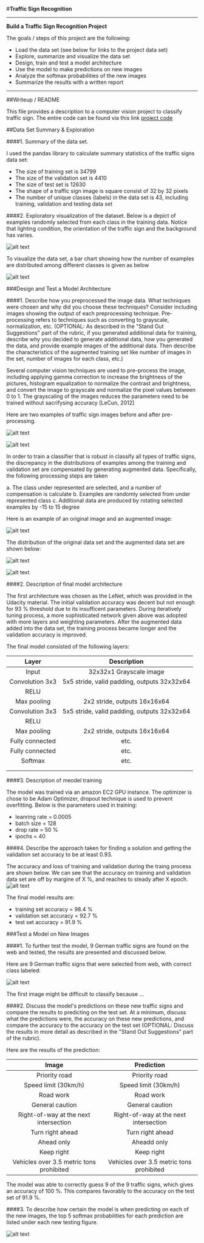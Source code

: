 #**Traffic Sign Recognition** 

---
**Build a Traffic Sign Recognition Project**

The goals / steps of this project are the following:
* Load the data set (see below for links to the project data set)
* Explore, summarize and visualize the data set
* Design, train and test a model architecture
* Use the model to make predictions on new images
* Analyze the softmax probabilities of the new images
* Summarize the results with a written report
---
##Writeup / README

This file provides a description to a computer vision project to classify traffic sign. The entire code can be found via this link [project code](https://github.com/davidsky900/SelfDrivingCar-TrafficSign/blob/master/Traffic_Sign_Classifier.ipynb)

##Data Set Summary & Exploration

####1. Summary of the data set. 

I used the pandas library to calculate summary statistics of the traffic
signs data set:

* The size of training set is 34799
* The size of the validation set is 4410
* The size of test set is 12630
* The shape of a traffic sign image is square consist of 32 by 32 pixels
* The number of unique classes (labels) in the data set is 43, including training, validation and testing data set

####2. Exploratory visualization of the dataset.
Below is a depict of examples randomly selected from each class in the training data. Notice that lighting condition, the orientation of the traffic sign and the background has varies. 

![alt text](https://github.com/davidsky900/SelfDrivingCar-TrafficSign/blob/master/examples/DataSetExamples.png)

To visualize the data set, a bar chart showing how the number of examples are distributed among different classes is given as below

![alt text](https://github.com/davidsky900/SelfDrivingCar-TrafficSign/blob/master/examples/DataSetVisual.png)

###Design and Test a Model Architecture

####1. Describe how you preprocessed the image data. What techniques were chosen and why did you choose these techniques? Consider including images showing the output of each preprocessing technique. Pre-processing refers to techniques such as converting to grayscale, normalization, etc. (OPTIONAL: As described in the "Stand Out Suggestions" part of the rubric, if you generated additional data for training, describe why you decided to generate additional data, how you generated the data, and provide example images of the additional data. Then describe the characteristics of the augmented training set like number of images in the set, number of images for each class, etc.)

Several computer vision techniques are used to pre-process the image, including applying gamma correction to increase the brightness of the pictures, histogram equalization to normalize the contrast and brightness, and convert the image to grayscale and normalize the pixel values between 0 to 1. The grayscaling of the images reduces the parameters need to be trained without sacrifysing accuracy [LeCun, 2012]

Here are two examples of traffic sign images before and after pre-processing.

![alt text](https://github.com/davidsky900/SelfDrivingCar-TrafficSign/blob/master/examples/preProcessDemo8150.png)

![alt text](https://github.com/davidsky900/SelfDrivingCar-TrafficSign/blob/master/examples/preProcessDemo8109.png)

In order to train a classifier that is robust in classify all types of traffic signs, the discrepancy in the distributions of examples among the training and validation set are compensated by generating augmented data. Specifically, the following processing steps are taken

a. The class under represented are selected, and a number of compensation is calculate
b. Examples are randomly selected from under represented class
c. Additional data are produced by rotating selected examples by -15 to 15 degree

Here is an example of an original image and an augmented image:

![alt text](https://github.com/davidsky900/SelfDrivingCar-TrafficSign/blob/master/examples/AugDataDemo.png)

The distribution of the original data set and the augmented data set are shown below:

![alt text](https://github.com/davidsky900/SelfDrivingCar-TrafficSign/blob/master/examples/AugTrainDist.png)

![alt text](https://github.com/davidsky900/SelfDrivingCar-TrafficSign/blob/master/examples/AugValidDist.png)

####2. Description of final model architecture

The first architecture was chosen as the LeNet, which was provided in the Udacity material. The initial validation accuracy was decent but not enough for 93 % threshold due to its insufficent parameters. During iteratively tuning process, a more sophisticated network given above was adopted with more layers and weighting parameters. After the augmented data added into the data set, the training process became longer and the validation accuracy is improved. 

The final model consisted of the following layers:

| Layer         		|     Description	        					| 
|:---------------------:|:---------------------------------------------:| 
| Input         		| 32x32x1 Grayscale image   							| 
| Convolution 3x3     	| 5x5 stride, valid padding, outputs 32x32x64 	|
| RELU					|												|
| Max pooling	      	| 2x2 stride,  outputs 16x16x64 				|
| Convolution 3x3	    | 5x5 stride, valid padding, outputs 32x32x64   |
| RELU					|												|
| Max pooling	      	| 2x2 stride,  outputs 16x16x64 				|
| Fully connected		| etc.        									|
| Fully connected		| etc.        									|
| Softmax				| etc.        									|
|						|												|
|						|												|

####3. Description of meodel training

The model was trained via  an amazon EC2 GPU instance. The optimizer is chose to be Adam Optimizer, dropout technique is used to prevent overfitting. Below is the parameters used in training:

* leanring rate = 0.0005
* batch size = 128
* drop rate = 50 %
* ipochs = 40

####4. Describe the approach taken for finding a solution and getting the validation set accuracy to be at least 0.93.

The accuracy and loss of training and validation during the traing process are shown below. We can see that the accuracy on training and validation data set are off by margine of X %, and reaches to steady after X epoch. 
![alt text](https://github.com/davidsky900/SelfDrivingCar-TrafficSign/blob/master/examples/TrainingHistory.png)

The final model results are:
* training set accuracy = 98.4 %
* validation set accuracy =  92.7 %
* test set accuracy = 91.9 %

###Test a Model on New Images

####1. To further test the model, 9 German traffic signs are found on the web and tested, the results are presented and discussed below. 

Here are 9 German traffic signs that were selected from web, with correct class labeled:

![alt text](https://github.com/davidsky900/SelfDrivingCar-TrafficSign/blob/master/examples/NewTestData.png)

The first image might be difficult to classify because ...

####2. Discuss the model's predictions on these new traffic signs and compare the results to predicting on the test set. At a minimum, discuss what the predictions were, the accuracy on these new predictions, and compare the accuracy to the accuracy on the test set (OPTIONAL: Discuss the results in more detail as described in the "Stand Out Suggestions" part of the rubric).

Here are the results of the prediction:

| Image			        |     Prediction	        					| 
|:---------------------:|:---------------------------------------------:| 
| Priority road      		| Priority road   									| 
| Speed limit (30km/h)     			| Speed limit (30km/h) 										|
| Road work					| Road work											|
| General caution	      		| General caution					 				|
| Right-of-way at the next intersection			| Right-of-way at the next intersection      							|
| Turn right ahead	      		| Turn right ahead					 				|
| Ahead only	      		| Aheadd only					 				|
| Keep right	      		| Keep right					 				|
| Vehicles over 3.5 metric tons prohibited	      		| Vehicles over 3.5 metric tons prohibited					 				|

The model was able to correctly guess 9 of the 9 traffic signs, which gives an accuracy of 100 %. This compares favorably to the accuracy on the test set of 91.9 %.

####3. To describe how certain the model is when predicting on each of the new images, the top 5 softmax probabilities for each prediction are listed under each new testing figure. 

![alt text](https://github.com/davidsky900/SelfDrivingCar-TrafficSign/blob/master/examples/TopKDemo.png)


